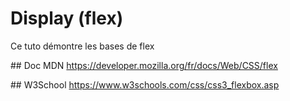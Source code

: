 # Display (flex)

Ce tuto démontre les bases de flex

## Doc MDN
https://developer.mozilla.org/fr/docs/Web/CSS/flex

## W3School
https://www.w3schools.com/css/css3_flexbox.asp